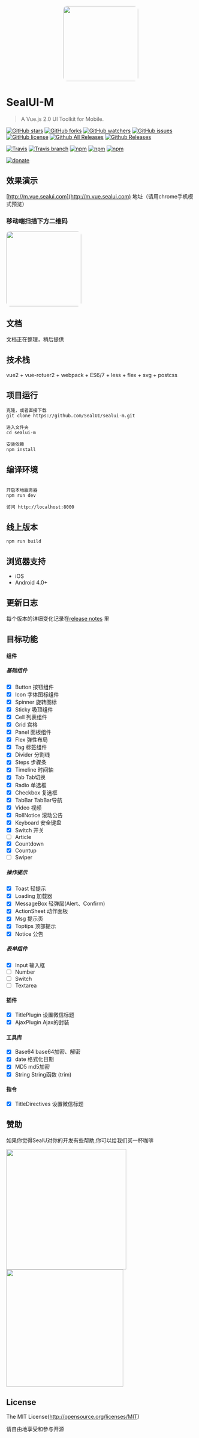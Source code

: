 <p align="center">
  <img src="https://ui.nmtree.com/20392063.jpeg" width="200" style="border-radius:10px;">
</p>

# SealUI-M
> A Vue.js 2.0 UI Toolkit for Mobile.


[![GitHub stars](https://img.shields.io/github/stars/SealUI/sealui-m.svg)](https://github.com/SealUI/sealui-m/stargazers)
[![GitHub forks](https://img.shields.io/github/forks/SealUI/sealui-m.svg)](https://github.com/SealUI/sealui-m/network)
[![GitHub watchers](https://img.shields.io/github/watchers/SealUI/sealui-m.svg)](https://github.com/SealUI/sealui-m)
[![GitHub issues](https://img.shields.io/github/issues/SealUI/sealui-m.svg)](https://github.com/SealUI/sealui-m/issues)
[![GitHub license](https://img.shields.io/badge/license-MIT-blue.svg)](https://raw.githubusercontent.com/SealUI/sealui-m/master/LICENSE)
[![Github All Releases](https://img.shields.io/github/downloads/SealUI/sealui-m/total.svg)](https://github.com/SealUI/sealui-m)
[![Github Releases](https://img.shields.io/github/downloads/SealUI/sealui-m/latest/total.svg)](https://github.com/SealUI/sealui-m)

[![Travis](https://img.shields.io/travis/sealui/sealui-m.svg)]()
[![Travis branch](https://img.shields.io/travis/SealUI/sealui-m/master.svg)]()
[![npm](https://img.shields.io/npm/l/sealui-m.svg)]()
[![npm](https://img.shields.io/npm/dt/sealui-m.svg)]()
[![npm](https://img.shields.io/npm/dm/sealui-m.svg)]()

[![donate](https://img.shields.io/badge/$-donate-ff69b4.svg?maxAge=2592000)](https://github.com/SealUI/donate)

## 效果演示

[http://m.vue.sealui.com](http://m.vue.sealui.com) 地址（请用chrome手机模式预览）

### 移动端扫描下方二维码

<p align="left">
  <img src="https://ui.nmtree.com/sealui-qr.png?size=300" width="200" style="border-radius:10px;">
</p>

## 文档
文档正在整理，稍后提供

## 技术栈
vue2 + vue-rotuer2 + webpack + ES6/7 + less + flex + svg + postcss

## 项目运行
```
克隆，或者直接下载
git clone https://github.com/SealUI/sealui-m.git

进入文件夹
cd sealui-m

安装依赖
npm install
```

## 编译环境
```

开启本地服务器
npm run dev

访问 http://localhost:8000
```

## 线上版本
```
npm run build
```

## 浏览器支持
- iOS
- Android 4.0+

## 更新日志

每个版本的详细变化记录在[release notes](https://github.com/SealUI/sealui-m/releases) 里

## 目标功能

#### 组件
##### 基础组件
- [x] Button   按钮组件
- [x] Icon     字体图标组件
- [x] Spinner  旋转图标
- [x] Sticky   吸顶组件
- [x] Cell     列表组件
- [x] Grid     宫格
- [x] Panel    面板组件
- [x] Flex     弹性布局
- [x] Tag      标签组件
- [x] Divider  分割线
- [x] Steps    步骤条
- [x] Timeline 时间轴
- [x] Tab      Tab切换
- [x] Radio    单选框
- [x] Checkbox 复选框
- [x] TabBar   TabBar导航
- [x] Video    视频
- [x] RollNotice    滚动公告
- [x] Keyboard    安全键盘
- [x] Switch    开关
- [ ] Article
- [x] Countdown
- [x] Countup
- [ ] Swiper

##### 操作提示
- [x] Toast       轻提示
- [x] Loading     加载器
- [x] MessageBox  轻弹层(Alert、Confirm)
- [x] ActionSheet 动作面板
- [x] Msg         提示页
- [x] Toptips     顶部提示
- [x] Notice      公告

##### 表单组件
- [x] Input       输入框
- [ ] Number
- [ ] Switch
- [ ] Textarea

#### 插件
- [x] TitlePlugin 设置微信标题
- [x] AjaxPlugin Ajax的封装

#### 工具库
- [x] Base64  base64加密、解密
- [x] date  格式化日期
- [x] MD5  md5加密
- [x] String  String函数 (trim)

#### 指令
- [x] TitleDirectives 设置微信标题

## 赞助

如果你觉得SealU对你的开发有些帮助,你可以给我们买一杯咖啡
<p align="left">
  <img src="https://ui.nmtree.com/wepay.jpeg?v=1" width="320">
  <img src="https://ui.nmtree.com/alipay.jpeg?v=1" width="312">
</p>

## License

The MIT License(http://opensource.org/licenses/MIT)

请自由地享受和参与开源




